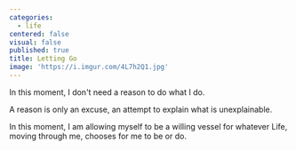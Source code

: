```yaml
---
categories:
  - life
centered: false
visual: false
published: true
title: Letting Go
image: 'https://i.imgur.com/4L7h2Q1.jpg'
---
```

In this moment,
I don't need a reason 
to do what I do.

A reason 
is only an excuse,
an attempt to explain 
what is unexplainable.

In this moment,
I am allowing myself 
to be a willing vessel
for whatever Life,
moving through me,
chooses for me 
to be or do.

